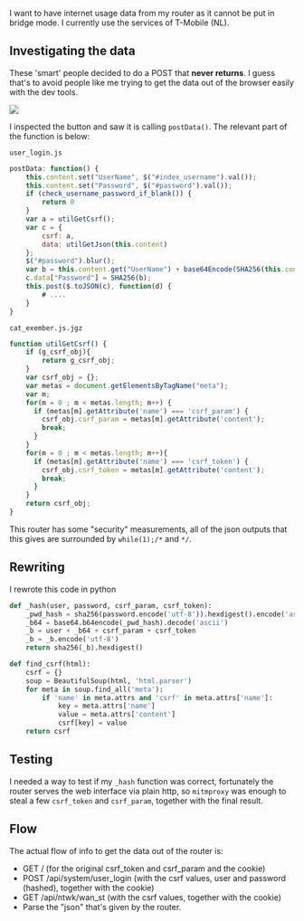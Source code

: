I want to have internet usage data from my router as it cannot be put in bridge mode. I currently use the services of T-Mobile (NL).

## Investigating the data

These 'smart' people decided to do a POST that **never returns**. I guess that's to avoid people like me trying to get the data out of the browser easily with the dev tools.

![](images/router-home.png)

I inspected the button and saw it is calling `postData()`. The relevant part of the function is below:

`user_login.js`

```javascript
postData: function() {
    this.content.set("UserName", $("#index_username").val());
    this.content.set("Password", $("#password").val());
    if (check_username_password_if_blank()) {
        return 0
    }
    var a = utilGetCsrf();
    var c = {
        csrf: a,
        data: utilGetJson(this.content)
    };
    $("#password").blur();
    var b = this.content.get("UserName") + base64Encode(SHA256(this.content.get("Password"))) + a.csrf_param + a.csrf_token;
    c.data["Password"] = SHA256(b);
    this.post($.toJSON(c), function(d) {
        # ....
    }
}
``` 

`cat_exember.js.jgz`

```javascript
function utilGetCsrf() {
    if (g_csrf_obj){
        return g_csrf_obj;
    }
    var csrf_obj = {};
    var metas = document.getElementsByTagName("meta");
    var m;
    for(m = 0 ; m < metas.length; m++) {
      if (metas[m].getAttribute('name') === 'csrf_param') {
        csrf_obj.csrf_param = metas[m].getAttribute('content');
        break;
      }
    }
    for(m = 0 ; m < metas.length; m++){
      if (metas[m].getAttribute('name') === 'csrf_token') {
        csrf_obj.csrf_token = metas[m].getAttribute('content');
        break;
      }
    }
    return csrf_obj;
}
```

This router has some "security" measurements, all of the json outputs that this gives are surrounded by `while(1);/*` and `*/`.

## Rewriting

I rewrote this code in python

```python
def _hash(user, password, csrf_param, csrf_token):
    _pwd_hash = sha256(password.encode('utf-8')).hexdigest().encode('ascii')
    _b64 = base64.b64encode(_pwd_hash).decode('ascii')
    _b = user + _b64 + csrf_param + csrf_token
    _b = _b.encode('utf-8')
    return sha256(_b).hexdigest()

def find_csrf(html):
    csrf = {}
    soup = BeautifulSoup(html, 'html.parser')
    for meta in soup.find_all('meta'):
        if 'name' in meta.attrs and 'csrf' in meta.attrs['name']:
            key = meta.attrs['name']
            value = meta.attrs['content']
            csrf[key] = value
    return csrf
```


## Testing

I needed a way to test if my `_hash` function was correct, fortunately the router serves the web interface via plain http, so `mitmproxy` was enough to steal a few `csrf_token` and `csrf_param`, together with the final result.

## Flow

The actual flow of info to get the data out of the router is:

- GET / (for the original csrf\_token and csrf\_param and the cookie)
- POST /api/system/user\_login (with the csrf values, user and password (hashed), together with the cookie)
- GET /api/ntwk/wan\_st (with the csrf values, together with the cookie)
- Parse the "json" that's given by the router.
